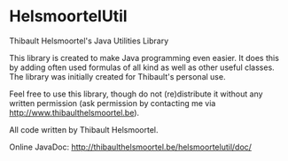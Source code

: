 # HelsmoortelUtil
Thibault Helsmoortel's Java Utilities Library

This library is created to make Java programming even easier. It does this by adding often used formulas of all kind 
as well as other useful classes. The library was initially created for Thibault's personal use.

Feel free to use this library, though do not (re)distribute it without any written permission (ask permission by contacting me via http://www.thibaulthelsmoortel.be).

All code written by Thibault Helsmoortel.

Online JavaDoc: http://thibaulthelsmoortel.be/helsmoortelutil/doc/
